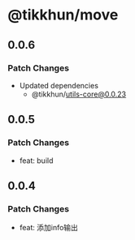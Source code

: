 # @tikkhun/move

## 0.0.6

### Patch Changes

- Updated dependencies
  - @tikkhun/utils-core@0.0.23

## 0.0.5

### Patch Changes

- feat: build

## 0.0.4

### Patch Changes

- feat: 添加info输出
